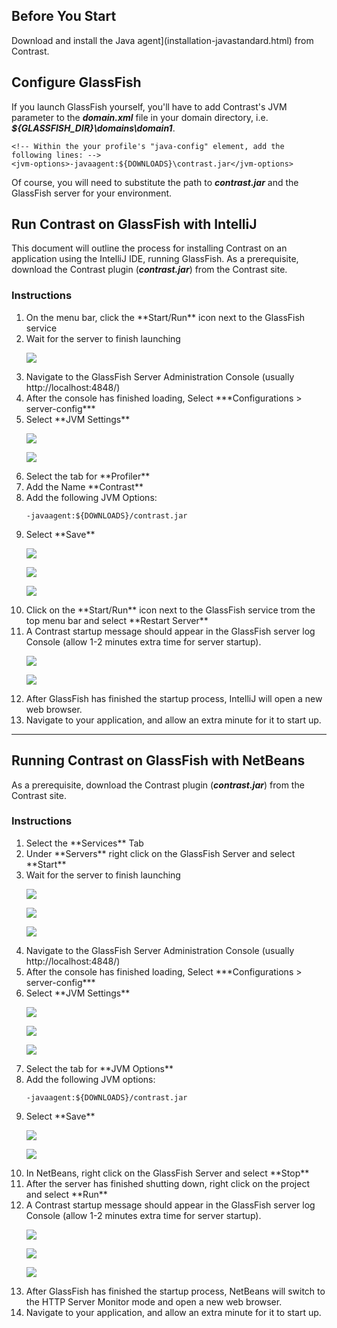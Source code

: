 <!--
title: "GlassFish"
description: "Agent installation using the GlassFish container"
tags: "java agent installation glassfish intellij netbeans"
-->

## Before You Start

Download and install the Java agent](installation-javastandard.html) from Contrast.

## Configure GlassFish

If you launch GlassFish yourself, you'll have to add Contrast's JVM parameter to the ***domain.xml*** file in your domain directory, i.e. ***${GLASSFISH_DIR}\domains\domain1***.

``` 
<!-- Within the your profile's "java-config" element, add the following lines: -->
<jvm-options>-javaagent:${DOWNLOADS}\contrast.jar</jvm-options>
```

Of course, you will need to substitute the path to ***contrast.jar*** and the GlassFish server for your environment.

## Run Contrast on GlassFish with IntelliJ

This document will outline the process for installing Contrast on an application using the IntelliJ IDE, running GlassFish. As a prerequisite,
download the Contrast plugin (***contrast.jar***) from the Contrast site.

### Instructions

<ol>
<li> On the menu bar, click the **Start/Run** icon next to the GlassFish service </li>
<li> Wait for the server to finish launching </li>

<a href="assets/images/KB2-c03_1.png" rel="lightbox" title="Launch Server"><img class="thumbnail" src="assets/images/KB2-c03_1.png"/></a>

<li> Navigate to the GlassFish Server Administration Console (usually http://localhost:4848/) </li>
<li> After the console has finished loading, Select ***Configurations > server-config*** </li>
<li> Select **JVM Settings** </li>

<a href="assets/images/KB2-c03_2.png" rel="lightbox" title="Server Administration Console: Configurations"><img class="thumbnail" src="assets/images/KB2-c03_2.png"/></a>

<a href="assets/images/KB2-c03_3.png" rel="lightbox" title="JVM Settings"><img class="thumbnail" src="assets/images/KB2-c03_3.png"/></a>

<li> Select the tab for **Profiler** </li>
<li> Add the Name **Contrast** </li>
<li> Add the following JVM Options: </li>

````
-javaagent:${DOWNLOADS}/contrast.jar
````

<li> Select **Save** </li>

<a href="assets/images/KB2-c03_4.png" rel="lightbox" title="Profiler Tab"><img class="thumbnail" src="assets/images/KB2-c03_4.png"/></a>

<a href="assets/images/KB2-c03_5.png" rel="lightbox" title="Profiler Name"><img class="thumbnail" src="assets/images/KB2-c03_5.png"/></a>

<a href="assets/images/KB2-c03_6.png" rel="lightbox" title="Save JVM Options"><img class="thumbnail" src="assets/images/KB2-c03_6.png"/></a>

<li> Click on the **Start/Run** icon next to the GlassFish service trom the top menu bar and select **Restart Server** </li>
<li> A Contrast startup message should appear in the GlassFish server log Console (allow 1-2 minutes extra time for server startup). </li>

<a href="assets/images/KB2-c03_7.png" rel="lightbox" title="Restart Server"><img class="thumbnail" src="assets/images/KB2-c03_7.png"/></a>

<a href="assets/images/KB2-c03_8.png" rel="lightbox" title="Startup Message"><img class="thumbnail" src="assets/images/KB2-c03_8.png"/></a>

<li> After GlassFish has finished the startup process, IntelliJ will open a new web browser. </li>
<li> Navigate to your application, and allow an extra minute for it to start up. </li>
</ol>

---

## Running Contrast on GlassFish with NetBeans
As a prerequisite, download the Contrast plugin (***contrast.jar***) from the Contrast site.

### Instructions

<ol>
<li> Select the **Services** Tab </li>
<li> Under **Servers** right click on the GlassFish Server and select **Start** </li>
<li> Wait for the server to finish launching </li>

<a href="assets/images/KB2-c02_1.png" rel="lightbox" title="Services Tab"><img class="thumbnail" src="assets/images/KB2-c02_1.png"/></a>

<a href="assets/images/KB2-c02_2.png" rel="lightbox" title="Start GlassFish Server"><img class="thumbnail" src="assets/images/KB2-c02_2.png"/></a>

<a href="assets/images/KB2-c02_3.png" rel="lightbox" title="Server Launched"><img class="thumbnail" src="assets/images/KB2-c02_3.png"/></a>

<li> Navigate to the GlassFish Server Administration Console (usually http://localhost:4848/) </li>
<li> After the console has finished loading, Select ***Configurations > server-config*** </li>
<li> Select **JVM Settings** </li>

<a href="assets/images/KB2-c02_4.png" rel="lightbox" title="GlassFish Server Admin Console"><img class="thumbnail" src="assets/images/KB2-c02_4.png"/></a>

<a href="assets/images/KB2-c02_5.png" rel="lightbox" title="Configurations"><img class="thumbnail" src="assets/images/KB2-c02_5.png"/></a>

<a href="assets/images/KB2-c02_6.png" rel="lightbox" title="JVM Settings"><img class="thumbnail" src="assets/images/KB2-c02_6.png"/></a>

<li> Select the tab for **JVM Options** </li>
<li> Add the following JVM options: </li>

````
-javaagent:${DOWNLOADS}/contrast.jar
````

<li> Select **Save** </li>

<a href="assets/images/KB2-c02_7.png" rel="lightbox" title="JVM Options Tab"><img class="thumbnail" src="assets/images/KB2-c02_7.png"/></a>

<a href="assets/images/KB2-c02_8.png" rel="lightbox" title="Add JM Options"><img class="thumbnail" src="assets/images/KB2-c02_8.png"/></a>

<li> In NetBeans, right click on the GlassFish Server and select **Stop** </li>
<li> After the server has finished shutting down, right click on the project and select **Run** </li>
<li> A Contrast startup message should appear in the GlassFish server log Console (allow 1-2 minutes extra time for server startup). </li>

<a href="assets/images/KB2-c02_9.png" rel="lightbox" title="Stop GlassFish Server"><img class="thumbnail" src="assets/images/KB2-c02_9.png"/></a>

<a href="assets/images/KB2-c02_10.png" rel="lightbox" title="Run Project"><img class="thumbnail" src="assets/images/KB2-c02_10.png"/></a>

<a href="assets/images/KB2-c02_11.png" rel="lightbox" title="Startup Message"><img class="thumbnail" src="assets/images/KB2-c02_11.png"/></a>


<li> After GlassFish has finished the startup process, NetBeans will switch to the HTTP Server Monitor mode and open a new web browser. </li>
<li> Navigate to your application, and allow an extra minute for it to start up. </li>

</ol>
